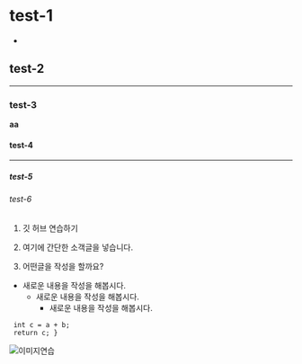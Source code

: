 # test-1
-
## test-2
---
### test-3
**aa**
#### test-4
***
##### test-5

###### test-6

1. 깃 허브 연습하기
2. 여기에 간단한 소객글을 넣습니다.

3. 어떤글을 작성을 할까요?
- 새로운 내용을 작성을 해봅시다.
  - 새로운 내용을 작성을 해봅시다.
    - 새로운 내용을 작성을 해봅시다.
```int sum(a, b) { 
 int c = a + b; 
 return c; }
 ```
![이미지연습](http://kyrieko.dothome.co.kr/images/first.jpg)
